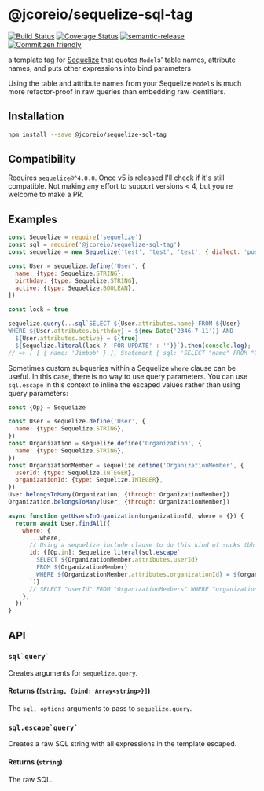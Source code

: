 # @jcoreio/sequelize-sql-tag

[![Build Status](https://travis-ci.org/jcoreio/sequelize-sql-tag.svg?branch=master)](https://travis-ci.org/jcoreio/sequelize-sql-tag)
[![Coverage Status](https://codecov.io/gh/jcoreio/sequelize-sql-tag/branch/master/graph/badge.svg)](https://codecov.io/gh/jcoreio/sequelize-sql-tag)
[![semantic-release](https://img.shields.io/badge/%20%20%F0%9F%93%A6%F0%9F%9A%80-semantic--release-e10079.svg)](https://github.com/semantic-release/semantic-release)
[![Commitizen friendly](https://img.shields.io/badge/commitizen-friendly-brightgreen.svg)](http://commitizen.github.io/cz-cli/)

a template tag for [Sequelize](docs.sequelizejs.com) that quotes `Model`s' table
names, attribute names, and puts other expressions into bind parameters

Using the table and attribute names from your Sequelize `Model`s is much more
refactor-proof in raw queries than embedding raw identifiers.

## Installation

```sh
npm install --save @jcoreio/sequelize-sql-tag
```

## Compatibility

Requires `sequelize@^4.0.0`.  Once v5 is released I'll check if it's still
compatible.  Not making any effort to support versions < 4, but you're welcome
to make a PR.

## Examples

```js
const Sequelize = require('sequelize')
const sql = require('@jcoreio/sequelize-sql-tag')
const sequelize = new Sequelize('test', 'test', 'test', { dialect: 'postgres', logging: false })

const User = sequelize.define('User', {
  name: {type: Sequelize.STRING},
  birthday: {type: Sequelize.STRING},
  active: {type: Sequelize.BOOLEAN},
})

const lock = true

sequelize.query(...sql`SELECT ${User.attributes.name} FROM ${User}
WHERE ${User.attributes.birthday} = ${new Date('2346-7-11')} AND
  ${User.attributes.active} = ${true}
  ${Sequelize.literal(lock ? 'FOR UPDATE' : '')}`).then(console.log);
// => [ [ { name: 'Jimbob' } ], Statement { sql: 'SELECT "name" FROM "Users" WHERE "birthday" = $1 AND "active" = $2 FOR UPDATE' } ]
```

Sometimes custom subqueries within a Sequelize `where` clause can be useful.
In this case, there is no way to use query parameters.  You can use
`sql.escape` in this context to inline the escaped values rather than using
query parameters:

```js
const {Op} = Sequelize

const User = sequelize.define('User', {
  name: {type: Sequelize.STRING},
})
const Organization = sequelize.define('Organization', {
  name: {type: Sequelize.STRING},
})
const OrganizationMember = sequelize.define('OrganizationMember', {
  userId: {type: Sequelize.INTEGER},
  organizationId: {type: Sequelize.INTEGER},
})
User.belongsToMany(Organization, {through: OrganizationMember})
Organization.belongsToMany(User, {through: OrganizationMember})

async function getUsersInOrganization(organizationId, where = {}) {
  return await User.findAll({
    where: {
      ...where,
      // Using a sequelize include clause to do this kind of sucks tbh
      id: {[Op.in]: Sequelize.literal(sql.escape`
        SELECT ${OrganizationMember.attributes.userId}
        FROM ${OrganizationMember}
        WHERE ${OrganizationMember.attributes.organizationId} = ${organizationId}
      `)}
      // SELECT "userId" FROM "OrganizationMembers" WHERE "organizationId" = 2
    },
  })
}
```

## API

### `` sql`query` ``

Creates arguments for `sequelize.query`.

#### Returns (`[string, {bind: Array<string>}]`)

The `sql, options` arguments to pass to `sequelize.query`.

### `` sql.escape`query` ``

Creates a raw SQL string with all expressions in the template escaped.

#### Returns (`string`)

The raw SQL.
